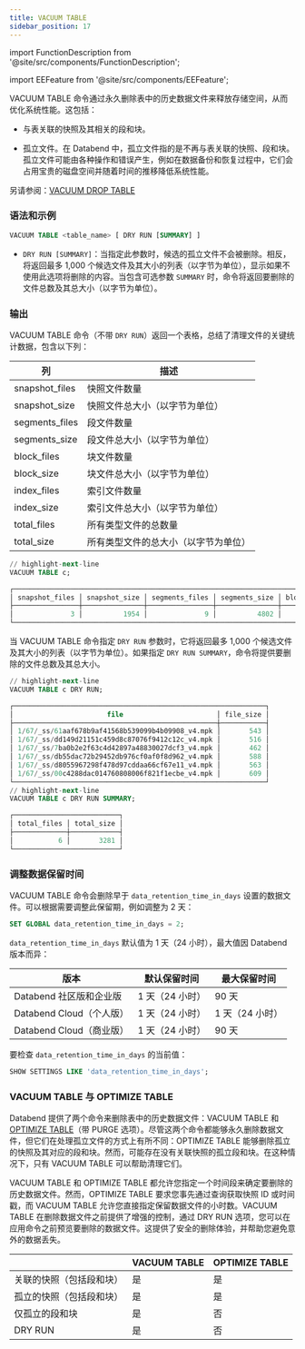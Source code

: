 ```yaml
---
title: VACUUM TABLE
sidebar_position: 17
---
```


import FunctionDescription from '@site/src/components/FunctionDescription';

<FunctionDescription description="Introduced or updated: v1.2.368"/>

import EEFeature from '@site/src/components/EEFeature';

<EEFeature featureName='VACUUM TABLE'/>

VACUUM TABLE 命令通过永久删除表中的历史数据文件来释放存储空间，从而优化系统性能。这包括：

- 与表关联的快照及其相关的段和块。

- 孤立文件。在 Databend 中，孤立文件指的是不再与表关联的快照、段和块。孤立文件可能由各种操作和错误产生，例如在数据备份和恢复过程中，它们会占用宝贵的磁盘空间并随着时间的推移降低系统性能。

另请参阅：[VACUUM DROP TABLE](91-vacuum-drop-table.md)

### 语法和示例

```sql
VACUUM TABLE <table_name> [ DRY RUN [SUMMARY] ]
```

- `DRY RUN [SUMMARY]`：当指定此参数时，候选的孤立文件不会被删除。相反，将返回最多 1,000 个候选文件及其大小的列表（以字节为单位），显示如果不使用此选项将删除的内容。当包含可选参数 `SUMMARY` 时，命令将返回要删除的文件总数及其总大小（以字节为单位）。

### 输出

VACUUM TABLE 命令（不带 `DRY RUN`）返回一个表格，总结了清理文件的关键统计数据，包含以下列：

| 列             | 描述                               |
| -------------- | ---------------------------------- |
| snapshot_files | 快照文件数量                       |
| snapshot_size  | 快照文件总大小（以字节为单位）     |
| segments_files | 段文件数量                         |
| segments_size  | 段文件总大小（以字节为单位）       |
| block_files    | 块文件数量                         |
| block_size     | 块文件总大小（以字节为单位）       |
| index_files    | 索引文件数量                       |
| index_size     | 索引文件总大小（以字节为单位）     |
| total_files    | 所有类型文件的总数量               |
| total_size     | 所有类型文件的总大小（以字节为单位） |

```sql title='示例:'
// highlight-next-line
VACUUM TABLE c;

┌──────────────────────────────────────────────────────────────────────────────────────────────────────────────────────────────────────────────────┐
│ snapshot_files │ snapshot_size │ segments_files │ segments_size │ block_files │ block_size │ index_files │ index_size │ total_files │ total_size │
├────────────────┼───────────────┼────────────────┼───────────────┼─────────────┼────────────┼─────────────┼────────────┼─────────────┼────────────┤
│              3 │          1954 │              9 │          4802 │           9 │       1890 │           9 │       3060 │          30 │      11706 │
└──────────────────────────────────────────────────────────────────────────────────────────────────────────────────────────────────────────────────┘
```

当 VACUUM TABLE 命令指定 `DRY RUN` 参数时，它将返回最多 1,000 个候选文件及其大小的列表（以字节为单位）。如果指定 `DRY RUN SUMMARY`，命令将提供要删除的文件总数及其总大小。

```sql title='示例:'
// highlight-next-line
VACUUM TABLE c DRY RUN;

┌──────────────────────────────────────────────────────────────┐
│                       file                       │ file_size │
├──────────────────────────────────────────────────┼───────────┤
│ 1/67/_ss/61aaf678b9af41568b539099b4b09908_v4.mpk │       543 │
│ 1/67/_ss/dd149d21151c459d8c87076f9412c12c_v4.mpk │       516 │
│ 1/67/_ss/7ba0b2e2f63c4d42897a48830027dcf3_v4.mpk │       462 │
│ 1/67/_ss/db55dac72b29452db976cf0af0f8d962_v4.mpk │       588 │
│ 1/67/_ss/d8055967298f478d97cddaa66cf67e11_v4.mpk │       563 │
│ 1/67/_ss/00c4288dac014760808006f821f1ecbe_v4.mpk │       609 │
└──────────────────────────────────────────────────────────────┘
// highlight-next-line
VACUUM TABLE c DRY RUN SUMMARY;

┌──────────────────────────┐
│ total_files │ total_size │
├─────────────┼────────────┤
│           6 │       3281 │
└──────────────────────────┘
```

### 调整数据保留时间

VACUUM TABLE 命令会删除早于 `data_retention_time_in_days` 设置的数据文件。可以根据需要调整此保留期，例如调整为 2 天：

```sql
SET GLOBAL data_retention_time_in_days = 2;
```

`data_retention_time_in_days` 默认值为 1 天（24 小时），最大值因 Databend 版本而异：

| 版本                                       | 默认保留时间    | 最大保留时间     |
| ---------------------------------------- | -------------- | ---------------- |
| Databend 社区版和企业版                   | 1 天（24 小时） | 90 天            |
| Databend Cloud（个人版）                  | 1 天（24 小时） | 1 天（24 小时）  |
| Databend Cloud（商业版）                  | 1 天（24 小时） | 90 天            |

要检查 `data_retention_time_in_days` 的当前值：

```sql
SHOW SETTINGS LIKE 'data_retention_time_in_days';
```

### VACUUM TABLE 与 OPTIMIZE TABLE

Databend 提供了两个命令来删除表中的历史数据文件：VACUUM TABLE 和 [OPTIMIZE TABLE](60-optimize-table.md)（带 PURGE 选项）。尽管这两个命令都能够永久删除数据文件，但它们在处理孤立文件的方式上有所不同：OPTIMIZE TABLE 能够删除孤立的快照及其对应的段和块。然而，可能存在没有关联快照的孤立段和块。在这种情况下，只有 VACUUM TABLE 可以帮助清理它们。

VACUUM TABLE 和 OPTIMIZE TABLE 都允许您指定一个时间段来确定要删除的历史数据文件。然而，OPTIMIZE TABLE 要求您事先通过查询获取快照 ID 或时间戳，而 VACUUM TABLE 允许您直接指定保留数据文件的小时数。VACUUM TABLE 在删除数据文件之前提供了增强的控制，通过 DRY RUN 选项，您可以在应用命令之前预览要删除的数据文件。这提供了安全的删除体验，并帮助您避免意外的数据丢失。

|                                                  | VACUUM TABLE | OPTIMIZE TABLE |
| ------------------------------------------------ | ------------ | -------------- |
| 关联的快照（包括段和块）                         | 是           | 是             |
| 孤立的快照（包括段和块）                         | 是           | 是             |
| 仅孤立的段和块                                   | 是           | 否             |
| DRY RUN                                          | 是           | 否             |